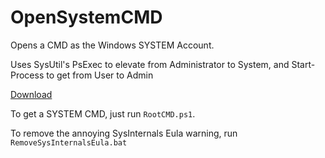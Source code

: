 # OpenSystemCMD
Opens a CMD as the Windows SYSTEM Account.

Uses SysUtil's PsExec to elevate from Administrator to System, and Start-Process to get from User to Admin

[Download](https://github.com/YieldingExploiter/OpenSystemCMD/archive/refs/heads/main.zip)

To get a SYSTEM CMD, just run `RootCMD.ps1`.

To remove the annoying SysInternals Eula warning, run `RemoveSysInternalsEula.bat`
